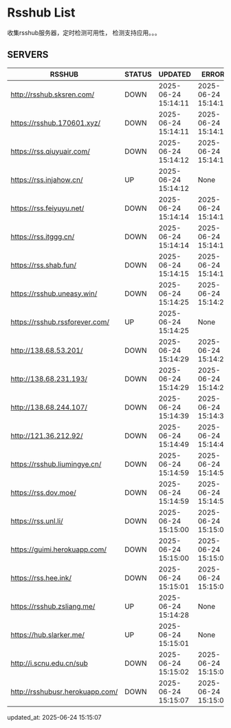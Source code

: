 # Rsshub List

收集rsshub服务器，定时检测可用性， 检测支持应用。。。


## SERVERS

|  RSSHUB   | STATUS  | UPDATED  | ERROR  | TWITTER |  
|  ----  | ----  | ----  | ----  | ---- |  
| http://rsshub.sksren.com/ | DOWN | 2025-06-24 15:14:11 | 2025-06-24 15:14:11 |  
| https://rsshub.170601.xyz/ | DOWN | 2025-06-24 15:14:11 | 2025-06-24 15:14:11 |  
| https://rss.qiuyuair.com/ | DOWN | 2025-06-24 15:14:12 | 2025-06-24 15:14:12 |  
| https://rss.injahow.cn/ | UP | 2025-06-24 15:14:12 | None ||  
| https://rss.feiyuyu.net/ | DOWN | 2025-06-24 15:14:14 | 2025-06-24 15:14:14 |  
| https://rss.itggg.cn/ | DOWN | 2025-06-24 15:14:14 | 2025-06-24 15:14:14 |  
| https://rss.shab.fun/ | DOWN | 2025-06-24 15:14:15 | 2025-06-24 15:14:15 |  
| https://rsshub.uneasy.win/ | DOWN | 2025-06-24 15:14:25 | 2025-06-24 15:14:25 |  
| https://rsshub.rssforever.com/ | UP | 2025-06-24 15:14:25 | None ||  
| http://138.68.53.201/ | DOWN | 2025-06-24 15:14:29 | 2025-06-24 15:14:29 |  
| http://138.68.231.193/ | DOWN | 2025-06-24 15:14:29 | 2025-06-24 15:14:29 |  
| http://138.68.244.107/ | DOWN | 2025-06-24 15:14:39 | 2025-06-24 15:14:39 |  
| http://121.36.212.92/ | DOWN | 2025-06-24 15:14:49 | 2025-06-24 15:14:49 |  
| https://rsshub.liumingye.cn/ | DOWN | 2025-06-24 15:14:59 | 2025-06-24 15:14:59 |  
| https://rss.dov.moe/ | DOWN | 2025-06-24 15:14:59 | 2025-06-24 15:14:59 |  
| https://rss.unl.li/ | DOWN | 2025-06-24 15:15:00 | 2025-06-24 15:15:00 |  
| https://guimi.herokuapp.com/ | DOWN | 2025-06-24 15:15:00 | 2025-06-24 15:15:00 |  
| https://rss.hee.ink/ | DOWN | 2025-06-24 15:15:01 | 2025-06-24 15:15:01 |  
| https://rsshub.zsliang.me/ | UP | 2025-06-24 15:14:28 | None |OK|  
| https://hub.slarker.me/ | UP | 2025-06-24 15:15:01 | None ||  
| http://i.scnu.edu.cn/sub | DOWN | 2025-06-24 15:15:02 | 2025-06-24 15:15:02 |  
| http://rsshubusr.herokuapp.com/ | DOWN | 2025-06-24 15:15:07 | 2025-06-24 15:15:07 |  
  

updated_at: 2025-06-24 15:15:07  
